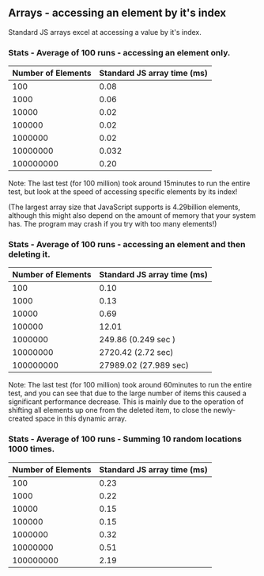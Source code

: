 ## Arrays - accessing an element by it's index

Standard JS arrays excel at accessing a value by it's index.


### Stats - Average of 100 runs - accessing an element only.

| Number of Elements | Standard JS array time (ms) |
|-------------------|------------------------------|
| 100              |  0.08                         |
| 1000              |  0.06                         |
| 10000             |  0.02                        |
| 100000            |  0.02                      |
| 1000000            |  0.02                      |
| 10000000              |  0.032                      |
| 100000000            |  0.20                      |

Note: The last test (for 100 million) took around 15minutes to run the entire test, but look at the speed of accessing specific elements by its index!

(The largest array size that JavaScript supports is 4.29billion elements, although this might also depend on the amount of memory that your system has. The program may crash if you try with too many elements!)


### Stats - Average of 100 runs - accessing an element and then deleting it.

| Number of Elements | Standard JS array time (ms) |
|-------------------|------------------------------|
| 100              |          0.10                 |
| 1000            |         0.13               |
| 10000             |          0.69                |
| 100000            |         12.01               |
| 1000000            |           249.86  (0.249 sec )   |
| 10000000            |           2720.42 (2.72 sec)    |
| 100000000            |     27989.02 (27.989 sec)          |


Note: The last test (for 100 million) took around 60minutes to run the entire test, and you can see that due to the large number of items this caused a significant performance decrease. This is mainly due to the operation of shifting all elements up one from the deleted item, to close the newly-created space in this dynamic array.



### Stats - Average of 100 runs - Summing 10 random locations 1000 times.

| Number of Elements | Standard JS array time (ms) |
|-------------------|------------------------------|
| 100              |      0.23                     |
| 1000            |       0.22                |
| 10000             |       0.15                   |
| 100000            |      0.15                  |
| 1000000            |     0.32         |
| 10000000            |    0.51           |
| 100000000            |    2.19           |
